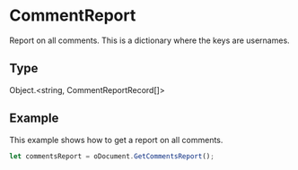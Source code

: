 # CommentReport

Report on all comments.
This is a dictionary where the keys are usernames.

## Type

Object.&lt;string, CommentReportRecord[]&gt;



## Example

This example shows how to get a report on all comments.

```javascript editor-xlsx
let commentsReport = oDocument.GetCommentsReport();
```
